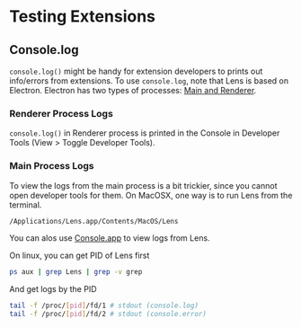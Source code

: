 # Testing Extensions

## Console.log

`console.log()` might be handy for extension developers to prints out info/errors from extensions. To use `console.log`, note that Lens is based on Electron. Electron has two types of processes: [Main and Renderer](https://www.electronjs.org/docs/tutorial/quick-start#main-and-renderer-processes).

### Renderer Process Logs

`console.log()` in Renderer process is printed in the Console in Developer Tools (View > Toggle Developer Tools).

### Main Process Logs

To view the logs from the main process is a bit trickier, since you cannot open developer tools for them. On MacOSX, one way is to run Lens from the terminal.

```bash
/Applications/Lens.app/Contents/MacOS/Lens
```

You can alos use [Console.app](https://support.apple.com/en-gb/guide/console/welcome/mac) to view logs from Lens.

On linux, you can get PID of Lens first

```bash
ps aux | grep Lens | grep -v grep
```

And get logs by the PID

```bash
tail -f /proc/[pid]/fd/1 # stdout (console.log)
tail -f /proc/[pid]/fd/2 # stdout (console.error)
```
